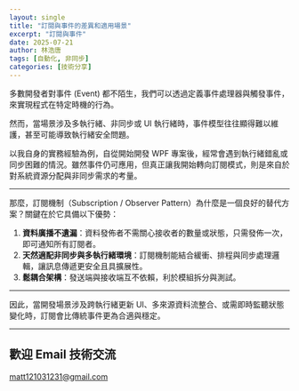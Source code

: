 ```yaml
---
layout: single
title: "訂閱與事件的差異和適用場景"
excerpt: "訂閱與事件"
date: 2025-07-21
author: 林浩唐
tags: [自動化, 非同步]
categories: [技術分享]
---
```


多數開發者對事件 (Event) 都不陌生，我們可以透過定義事件處理器與觸發事件，來實現程式在特定時機的行為。

然而，當場景涉及多執行緒、非同步或 UI 執行緒時，事件模型往往顯得難以維護，甚至可能導致執行緒安全問題。

以我自身的實務經驗為例，自從開始開發 WPF 專案後，經常會遇到執行緒錯亂或同步困難的情況。雖然事件仍可應用，但真正讓我開始轉向訂閱模式，則是來自於對系統資源分配與非同步需求的考量。

---

那麼，訂閱機制（Subscription / Observer Pattern）為什麼是一個良好的替代方案？關鍵在於它具備以下優勢：

1. **資料廣播不遺漏**：資料發佈者不需關心接收者的數量或狀態，只需發佈一次，即可通知所有訂閱者。  
2. **天然適配非同步與多執行緒環境**：訂閱機制能結合緩衝、排程與同步處理邏輯，讓訊息傳遞更安全且具擴展性。  
3. **鬆耦合架構**：發送端與接收端互不依賴，利於模組拆分與測試。

---

因此，當開發場景涉及跨執行緒更新 UI、多來源資料流整合、或需即時監聽狀態變化時，訂閱會比傳統事件更為合適與穩定。

---

## 歡迎 Email 技術交流
matt121031231@gmail.com
